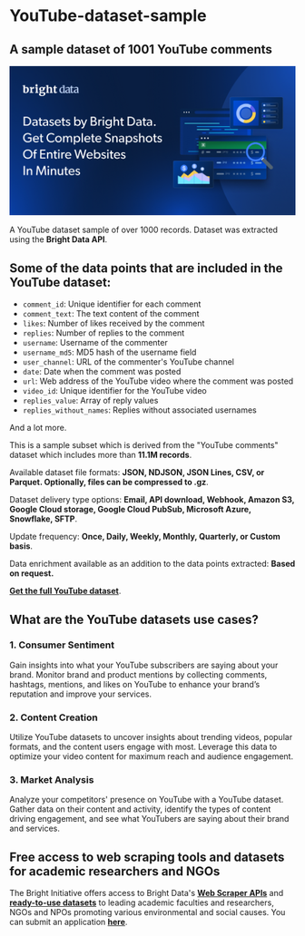 # YouTube-dataset-sample

<h2>A sample dataset of 1001 YouTube comments</h2>

![YouTube dataset header](https://github.com/luminati-io/Etsy-dataset-sample/blob/main/Etsy-dataset.png)

A YouTube dataset sample of over 1000 records. Dataset was extracted using the <b>Bright Data API</b>.

<h2>Some of the data points that are included in the YouTube dataset:</h2>

* ```comment_id```: Unique identifier for each comment  
* ```comment_text```: The text content of the comment  
* ```likes```: Number of likes received by the comment  
* ```replies```: Number of replies to the comment  
* ```username```: Username of the commenter  
* ```username_md5```: MD5 hash of the username field  
* ```user_channel```: URL of the commenter's YouTube channel  
* ```date```: Date when the comment was posted  
* ```url```: Web address of the YouTube video where the comment was posted  
* ```video_id```: Unique identifier for the YouTube video  
* ```replies_value```: Array of reply values  
* ```replies_without_names```: Replies without associated usernames

And a lot more.

This is a sample subset which is derived from the "YouTube comments"
dataset which includes more than <b>11.1M records</b>.

Available dataset file formats: <b>JSON, NDJSON, JSON Lines, CSV, or Parquet. Optionally, files can be compressed to .gz</b>.

Dataset delivery type options: <b>Email, API download, Webhook, Amazon S3, Google Cloud storage, Google Cloud PubSub, Microsoft Azure, Snowflake, SFTP</b>.

Update frequency: <b>Once, Daily, Weekly, Monthly, Quarterly, or Custom basis</b>.

Data enrichment available as an addition to the data points extracted: <b>Based on request.</b>

<b>[Get the full YouTube dataset](https://brightdata.com/products/datasets/youtube)</b>.

<h2>What are the YouTube datasets use cases?</h2>

<h3>1. Consumer Sentiment</h3>
Gain insights into what your YouTube subscribers are saying about your brand. Monitor brand and product mentions by collecting comments, hashtags, mentions, and likes on YouTube to enhance your brand’s reputation and improve your services.

<h3>2. Content Creation</h3>
Utilize YouTube datasets to uncover insights about trending videos, popular formats, and the content users engage with most. Leverage this data to optimize your video content for maximum reach and audience engagement.

<h3>3. Market Analysis</h3>
Analyze your competitors' presence on YouTube with a YouTube dataset. Gather data on their content and activity, identify the types of content driving engagement, and see what YouTubers are saying about their brand and services.

<h2>Free access to web scraping tools and datasets for academic researchers and NGOs</h2>

The Bright Initiative offers access to Bright Data's <b>[Web Scraper APIs](https://brightdata.com/products/web-scraper)</b> and <b>[ready-to-use datasets](https://brightdata.com/products/datasets)</b> to leading academic faculties and researchers, NGOs and NPOs promoting various environmental and social causes. You can submit an application <b>[here](https://brightinitiative.com)</b>.
